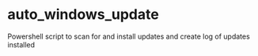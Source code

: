# auto_windows_update
Powershell script to scan for and install updates and create log of updates installed
